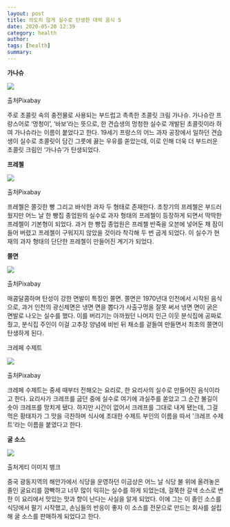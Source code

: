 ```yaml
---
layout: post
title: 의도치 않게 실수로 탄생한 대박 음식 5
date: 2020-05-20 12:39
category: health
author: 
tags: [health]
summary: 
---
```



**가나슈**

![](https://img1.daumcdn.net/thumb/R720x0/?fname=https%3A%2F%2Ft1.daumcdn.net%2Fliveboard%2Finterstella-story%2Fefde044e94e94bbd8761b7ada838a261.JPG)

출처Pixabay

주로 초콜릿 속의 충전물로 사용되는 부드럽고 촉촉한 초콜릿 크림 가나슈. 가나슈란 프랑스어로 ‘멍청이’, ‘바보’라는 뜻으로, 한 견습생의 멍청한 실수로 개발된 초콜릿이라 하여 가나슈라는 이름이 붙었다고 한다. 19세기 프랑스의 어느 과자 공장에서 일하던 견습생이 실수로 초콜릿이 담긴 그릇에 끓는 우유를 쏟았는데, 이로 인해 더욱 더 부드러운 초콜릿 크림인 ‘가나슈’가 탄생되었다.

**프레첼**

![](https://img1.daumcdn.net/thumb/R720x0/?fname=https%3A%2F%2Ft1.daumcdn.net%2Fliveboard%2Finterstella-story%2Fcf64985783594f70a4fc1be21dacaf68.JPG)

출처Pixabay

프레첼은 쫄깃한 빵 그리고 바삭한 과자 두 형태로 존재한다. 초창기의 프레첼은 부드러웠지만 어느 날 한 빵집 종업원의 실수로 과자 형태의 프레첼이 등장하게 되면서 딱딱한 프레첼이 기본형이 되었다. 과거 한 빵집 종업원은 프레첼 반죽을 오븐에 넣어둔 채 잠이 들어 버렸고 프레첼이 구워지지 않았을 것이라 착각해 두 번 굽게 되었다. 이 실수가 현재의 과자 형태의 단단한 프레첼이 만들어진 계기가 되었다.

**쫄면**

![](https://img1.daumcdn.net/thumb/R720x0/?fname=https%3A%2F%2Ft1.daumcdn.net%2Fliveboard%2Finterstella-story%2F67a891b709874582badcd5932e62f946.JPG)

출처Pixabay

매콤달콤하며 탄성이 강한 면발이 특징인 쫄면. 쫄면은 1970년대 인천에서 시작된 음식으로, 과거 인천의 광신제면은 냉면 면을 뽑다가 사출구멍을 잘못 써서 냉면 면이 굵은 면발로 나오는 실수를 했다. 이를 버리기는 아까웠던 나머지 인근 이웃 분식집에 공짜로 줬고, 분식집 주인이 이걸 고추장 양념에 비빈 뒤 채소를 겉들여 만들면서 최초의 쫄면이 탄생하게 된다.

크레페 수제트

![](https://img1.daumcdn.net/thumb/R720x0/?fname=https%3A%2F%2Ft1.daumcdn.net%2Fliveboard%2Finterstella-story%2Ffa78e999fdaf48f1b087458a7b1a9ac4.JPG)

출처Pixabay

크레페 수제트는 중세 때부터 전해오는 요리로, 한 요리사의 실수로 만들어진 음식이라고 한다. 요리사가 크레프를 굽던 중에 실수로 여기에 과실주를 쏟았고 그 순간 불길이 솟아 크레프를 망치게 됐다. 하지만 시간이 없어서 크레프를 그대로 내게 됐는데, 그걸 먹은 황태자가 그 맛을 극찬하며 식사에 초대한 수제트 부인의 이름을 따서 '크레프 수제트'라는 이름을 붙였다고 한다.

**굴 소스**

![](https://img1.daumcdn.net/thumb/R720x0/?fname=https%3A%2F%2Ft1.daumcdn.net%2Fliveboard%2Finterstella-story%2Fa144636d23084ae499a5dd4f1edd416c.JPG)

출처게티 이미지 뱅크

중국 광동지역의 해안가에서 식당을 운영하던 이금상은 어느 날 식당 불 위에 올려놓은 졸인 굴요리를 깜빡하고 너무 많이 익히는 실수를 하게 되었는데, 걸쭉한 갈색 소스로 변한 이 요리에서 맛있는 맛과 향이 난다는 사실을 알게 되었다. 이에 그는 이 졸인 소스를 식당에서 팔기 시작했고, 손님들의 반응이 좋자 이 소스를 전문으로 만드는 회사를 설립해 굴 소스를 판매하게 되었다고 한다.